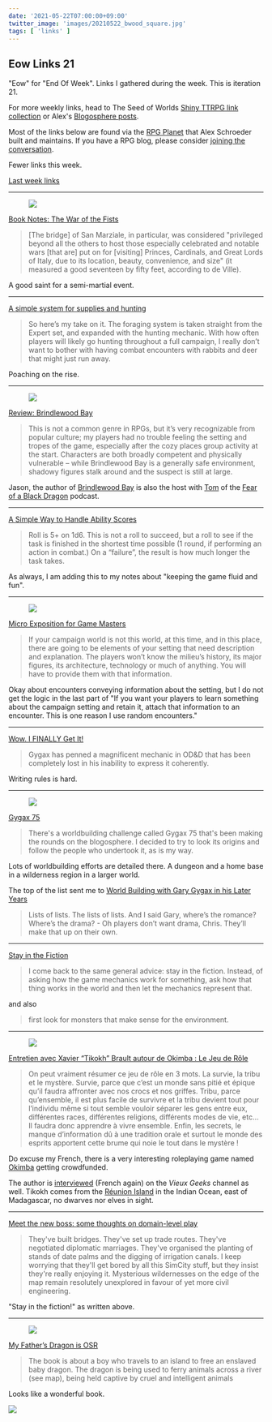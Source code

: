```yaml
---
date: '2021-05-22T07:00:00+09:00'
twitter_image: 'images/20210522_bwood_square.jpg'
tags: [ 'links' ]
---
```


## Eow Links 21

"Eow" for "End Of Week". Links I gathered during the week. This is iteration 21.

For more weekly links, head to The Seed of Worlds [Shiny TTRPG link collection](https://seedofworlds.blogspot.com/search/label/weekly%20links) or Alex's [Blogosphere posts](https://alexschroeder.ch/wiki/Blogosphere).

Most of the links below are found via the [RPG Planet](https://campaignwiki.org/rpg/) that Alex Schroeder built and maintains. If you have a RPG blog, please consider [joining the conversation](https://campaignwiki.org/wiki/Planet/Please_join!).

Fewer links this week.

[Last week links](20210516.html?t=Eow_Links_20&f=eow21)

<hr/>


<figure class="right smaller">
<a href="https://en.wikipedia.org/wiki/San_Marziale#/media/File:Chiesa_di_S.Marziale_Facciata.JPG"><img src="images/20210522_sanmarziale.jpg" loading="lazy" /></a>
<figcaption>
</figcaption>
</figure>

[Book Notes: The War of the Fists](https://coinsandscrolls.blogspot.com/2021/05/book-notes-war-of-fists.html)

> [The bridge] of San Marziale, in particular, was considered "privileged beyond all the others to host those especially celebrated and notable wars [that are] put on for [visiting] Princes, Cardinals, and Great Lords of Italy, due to its location, beauty, convenience, and size" (it measured a good seventeen by fifty feet, according to de Ville).

A good saint for a semi-martial event.

<hr/>

[A simple system for supplies and hunting](http://spriggans-den.com/2021/05/21/a-simple-system-for-supplies-and-hunting/)

> So here’s my take on it. The foraging system is taken straight from the Expert set, and expanded with the hunting mechanic. With how often players will likely go hunting throughout a full campaign, I really don’t want to bother with having combat encounters with rabbits and deer that might just run away.

Poaching on the rise.

<hr/>

<figure class="right smallerr">
<a href="https://burnafterrunningrpg.com/2021/05/20/review-brindlewood-bay/"><img src="images/20210522_brindlewood.jpg" loading="lazy" /></a>
<figcaption>
</figcaption>
</figure>

[Review: Brindlewood Bay](https://burnafterrunningrpg.com/2021/05/20/review-brindlewood-bay/)

> This is not a common genre in RPGs, but it’s very recognizable from popular culture; my players had no trouble feeling the setting and tropes of the game, especially after the cozy places group activity at the start. Characters are both broadly competent and physically vulnerable – while Brindlewood Bay is a generally safe environment, shadowy figures stalk around and the suspect is still at large.

Jason, the author of [Brindlewood Bay](https://www.drivethrurpg.com/product/307416/Brindlewood-Bay?affiliate_id=2746229) is also the host with [Tom](http://porcupinegames.com/) of the [Fear of a Black Dragon](https://foabd.libsyn.com/website) podcast.

<hr/>

[A Simple Way to Handle Ability Scores](https://9and30kingdoms.blogspot.com/2021/05/a-simple-way-to-handle-ability-scores.html)

> Roll is 5+ on 1d6. This is not a roll to succeed, but a roll to see if the task is finished in the shortest time possible (1 round, if performing an action in combat.) On a “failure”, the result is how much longer the task takes.

As always, I am adding this to my notes about "keeping the game fluid and fun".

<hr/>

<figure class="right smallest">
<a href="https://grumpywizard.home.blog/2021/05/20/micro-exposition-for-game-masters/"><img src="images/20210522_crypt.jpg" loading="lazy" /></a>
<figcaption>
</figcaption>
</figure>

[Micro Exposition for Game Masters](https://grumpywizard.home.blog/2021/05/20/micro-exposition-for-game-masters/)

> If your campaign world is not this world, at this time, and in this place, there are going to be elements of your setting that need description and explanation. The players won’t know the milieu’s history, its major figures, its architecture, technology or much of anything. You will have to provide them with that information.

Okay about encounters conveying information about the setting, but I do not get the logic in the last part of "If you want your players to learn something about the campaign setting and retain it, attach that information to an encounter. This is one reason I use random encounters."

<hr/>

[Wow. I FINALLY Get It!](https://bxblackrazor.blogspot.com/2021/05/wow-i-finally-get-it.html)

> Gygax has penned a magnificent mechanic in OD&D that has been completely lost in his inability to express it coherently.

Writing rules is hard.

<hr/>

<figure class="right smaller">
<a href="https://dragonsneverforget.wordpress.com/2021/04/12/dungeons-and-dragons-isnt-a-combat-game/"><img src="images/20210522_moebius.jpg" loading="lazy" /></a>
<figcaption>
</figcaption>
</figure>

[Gygax 75](https://diyanddragons.blogspot.com/2020/08/gygax-75.html)

> There's a worldbuilding challenge called Gygax 75 that's been making the rounds on the blogosphere. I decided to try to look its origins and follow the people who undertook it, as is my way.

Lots of worldbuilding efforts are detailed there. A dungeon and a home base in a wilderness region in a larger world.

The top of the list sent me to [World Building with Gary Gygax in his Later Years](https://dragonsneverforget.wordpress.com/2021/04/21/world-building-with-gary-gygax-in-his-later-years/)

> Lists of lists. The lists of lists. And I said Gary, where’s the romance? Where’s the drama? - Oh players don’t want drama, Chris. They’ll make that up on their own.

<hr/>

[Stay in the Fiction](https://slyflourish.com/stay_in_the_fiction.html)

> I come back to the same general advice: stay in the fiction. Instead, of asking how the game mechanics work for something, ask how that thing works in the world and then let the mechanics represent that.

and also

> first look for monsters that make sense for the environment.

<hr/>

<figure class="right small">
<a href="https://fr.ulule.com/okimba-le-jeu-de-role/"><img src="images/20210522_okimba.jpg" loading="lazy" /></a>
<figcaption>
</figcaption>
</figure>

[Entretien avec Xavier “Tikokh” Brault autour de Okimba : Le Jeu de Rôle](https://culturejdr.fr/2021/05/16/entretien-avec-xavier-tikokh-brault-autour-de-okimba/)

> On peut vraiment résumer ce jeu de rôle en 3 mots. La survie, la tribu et le mystère.
Survie, parce que c’est un monde sans pitié et épique qu’il faudra affronter avec nos crocs et nos griffes.
Tribu, parce qu’ensemble, il est plus facile de survivre et la tribu devient tout pour l’individu même si tout semble vouloir séparer les gens entre eux, différentes races, différentes religions, différents modes de vie, etc… Il faudra donc apprendre à vivre ensemble.
Enfin, les secrets, le manque d’information dû à une tradition orale et surtout le monde des esprits apportent cette brume qui noie le tout dans le mystère !

Do excuse my French, there is a very interesting roleplaying game named [Okimba](https://fr.ulule.com/okimba-le-jeu-de-role/) getting crowdfunded.

The author is [interviewed](https://www.youtube.com/watch?v=630Lx7_IAwo) (French again) on the _Vieux Geeks_ channel as well. Tikokh comes from the [Réunion Island](https://en.wikipedia.org/wiki/R%C3%A9union) in the Indian Ocean, east of Madagascar, no dwarves nor elves in sight.

<hr/>

[Meet the new boss: some thoughts on domain-level play](https://udan-adan.blogspot.com/2021/05/meet-new-boss-some-thoughts-on-domain.html)

> They've built bridges. They've set up trade routes. They've negotiated diplomatic marriages. They've organised the planting of stands of date palms and the digging of irrigation canals. I keep worrying that they'll get bored by all this SimCity stuff, but they insist they're really enjoying it. Mysterious wildernesses on the edge of the map remain resolutely unexplored in favour of yet more civil engineering.

"Stay in the fiction!" as written above.

<hr/>

<figure class="right smaller">
<a href="https://newschoolrevolution.com/2021/05/17/my-fathers-dragon-is-osr"><img src="images/20210522_dragon.jpg" loading="lazy" /></a>
<figcaption>
</figcaption>
</figure>

[My Father’s Dragon is OSR](https://newschoolrevolution.com/2021/05/17/my-fathers-dragon-is-osr)

> The book is about a boy who travels to an island to free an enslaved baby dragon. The dragon is being used to ferry animals across a river (see map), being held captive by cruel and intelligent animals

Looks like a wonderful book.


<img class="pix" src="/images/pix.png?t=eow21" loading="lazy" />

